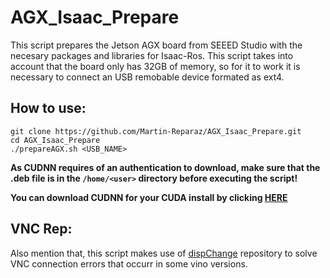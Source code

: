 # AGX_Isaac_Prepare
This script prepares the Jetson AGX board from SEEED Studio with the necesary packages and libraries for Isaac-Ros.
This script takes into account that the board only has 32GB of memory, so for it to work it is necessary to connect an USB remobable device formated as ext4.

## How to use:
```
git clone https://github.com/Martin-Reparaz/AGX_Isaac_Prepare.git
cd AGX_Isaac_Prepare
./prepareAGX.sh <USB_NAME>
```
**As CUDNN requires of an authentication to download, make sure that the .deb file is in the `/home/<user>` directory before executing the script!**

**You can download CUDNN for your CUDA install by clicking [HERE](https://developer.nvidia.com/rdp/cudnn-download)**

## VNC Rep:
Also mention that, this script makes use of [dispChange](https://github.com/Martin-Reparaz/dispChange.git) repository to solve VNC connection errors that occurr in some vino versions.
